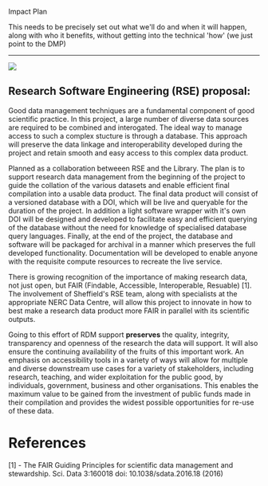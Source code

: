Impact Plan

This needs to be precisely set out what we'll do and when it will happen, along with who it benefits, without getting into the technical 'how' (we just point to the DMP)

***

![](https://imgs.xkcd.com/comics/digital_resource_lifespan.png)

## Research Software Engineering (RSE) proposal:

Good data management techniques are a fundamental component of good scientific practice. In this project, a large number of diverse data sources are required to be combined and interogated. The ideal way to manage access to such a complex stucture is through a database. This approach will preserve the data linkage and interoperability developed during the project and retain smooth and easy access to this complex data product.

Planned as a collaboration betweeen RSE and the Library. The plan is to support research data management from the beginning of the project to guide the collation of the various datasets and enable efficient final compilation into a usable data product. The final data product will consist of a versioned database with a DOI, which will be live and queryable for the duration of the project. In addition a light software wrapper with it's own DOI will be designed and developed to facilitate easy and efficient querying of the database without the need for knowledge of specialised database query languages. Finally, at the end of the project, the database and software will be packaged for archival in a manner which preserves the full developed functionality. Documentation will be developed to enable anyone with the requisite compute resources to recreate the live service.

There is growing recognition of the importance of making research data, not just open, but FAIR (Findable, Accessible, Interoperable, Resuable) [1]. The involvement of Sheffield's RSE team, along with specialists at the appropriate NERC Data Centre, will allow this project to innovate in how to best make a research data product more FAIR in parallel with its scientific outputs.

Going to this effort of RDM support **preserves** the quality, integrity, transparency and openness of the research the data will support. It will also ensure the continuing availability of the fruits of this important work. An emphasis on accessibility tools in a variety of ways will allow for multiple and diverse downstream use cases for a variety of stakeholders, including research, teaching, and wider exploitation for the public good, by individuals, government, business and other organisations. This enables the maximum value to be gained from the investment of public funds made in their compilation and provides the widest possible opportunities for re-use of these data.

# References

[1] - The FAIR Guiding Principles for scientific data management and stewardship. Sci. Data 3:160018 doi: 10.1038/sdata.2016.18 (2016)
